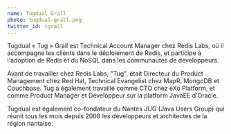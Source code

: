 ```yaml
---
name: Tugdual Grall
photo: tugdual-grall.png
twitter_id: tgrall
---
```


Tugdual « Tug » Grall est Technical Account Manager chez Redis Labs, où il accompagne les clients dans le déploiement de Redis, et participe à l'adoption de Redis et du NoSQL dans les communautés de développeurs.

Avant de travailler chez Redis Labs, "Tug", était Directeur du Product Management chez Red Hat, Technical Evangelist chez MapR, MongoDB et Couchbase. Tug a également travaillé comme CTO chez eXo Platform, et comme Product Manager et Développeur sur la platform JavaEE d'Oracle.

Tugdual est également co-fondateur du Nantes JUG (Java Users Group) qui réunit tous les mois depuis 2008 les développeurs et architectes de la région nantaise.
